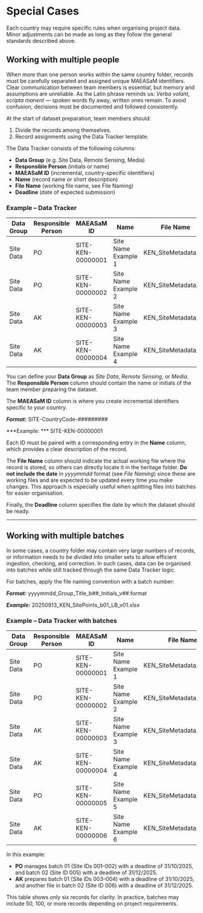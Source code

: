 # Special Cases

Each country may require specific rules when organising project data. Minor adjustments can be made as long as they follow the general standards described above.

## Working with multiple people

When more than one person works within the same country folder, records must be carefully separated and assigned unique MAEASaM identifiers. Clear communication between team members is essential, but memory and assumptions are unreliable. As the Latin phrase reminds us: *Verba volant, scripta manent* — spoken words fly away, written ones remain. To avoid confusion, decisions must be documented and followed consistently.

At the start of dataset preparation, team members should:

1. Divide the records among themselves.  
2. Record assignments using the Data Tracker template.  

The Data Tracker consists of the following columns:

- **Data Group** (e.g. Site Data, Remote Sensing, Media)  
- **Responsible Person** (initials or name)  
- **MAEASaM ID** (incremental, country-specific identifiers)  
- **Name** (record name or short description)  
- **File Name** (working file name, see File Naming)  
- **Deadline** (date of expected submission)  

### Example – Data Tracker

| Data Group | Responsible Person | MAEASaM ID       | Name               | File Name            | Deadline   |
|------------|-------------------|------------------|--------------------|----------------------|------------|
| Site Data  | PO                | SITE-KEN-00000001 | Site Name Example 1 | KEN_SiteMetadata_PO  | 31/10/2025 |
| Site Data  | PO                | SITE-KEN-00000002 | Site Name Example 2 | KEN_SiteMetadata_PO  | 31/10/2025 |
| Site Data  | AK                | SITE-KEN-00000003 | Site Name Example 3 | KEN_SiteMetadata_AK  | 31/10/2025 |
| Site Data  | AK                | SITE-KEN-00000004 | Site Name Example 4 | KEN_SiteMetadata_AK  | 31/10/2025 |

You can define your **Data Group** as *Site Data*, *Remote Sensing*, or *Media*.  
The **Responsible Person** column should contain the name or initials of the team member preparing the dataset.  

The **MAEASaM ID** column is where you create incremental identifiers specific to your country.  

***Format:***
SITE-CountryCode-#########

***Example: ***
SITE-KEN-00000001

Each ID must be paired with a corresponding entry in the **Name** column, which provides a clear description of the record.  

The **File Name** column should indicate the actual working file where the record is stored, so others can directly locate it in the heritage folder. **Do not include the date** in *yyyymmdd* format (see *File Naming*) since these are working files and are expected to be updated every time you make changes. This approach is especially useful when splitting files into batches for easier organisation.  

Finally, the **Deadline** column specifies the date by which the dataset should be ready.  

---

## Working with multiple batches

In some cases, a country folder may contain very large numbers of records, or information needs to be divided into smaller sets to allow efficient ingestion, checking, and correction. In such cases, data can be organised into batches while still tracked through the same Data Tracker logic.  

For batches, apply the file naming convention with a batch number:  

***Format:***
yyyymmdd_Group_Title_b##_Initials_v##.format

***Example:***
20250913_KEN_SitePoints_b01_LB_v01.xlsx

### Example – Data Tracker with batches

| Data Group | Responsible Person | MAEASaM ID       | Name               | File Name                  | Deadline   |
|------------|-------------------|------------------|--------------------|----------------------------|------------|
| Site Data  | PO                | SITE-KEN-00000001 | Site Name Example 1 | KEN_SiteMetadata_b01_PO    | 31/10/2025 |
| Site Data  | PO                | SITE-KEN-00000002 | Site Name Example 2 | KEN_SiteMetadata_b01_PO    | 31/10/2025 |
| Site Data  | AK                | SITE-KEN-00000003 | Site Name Example 3 | KEN_SiteMetadata_b01_AK    | 31/10/2025 |
| Site Data  | AK                | SITE-KEN-00000004 | Site Name Example 4 | KEN_SiteMetadata_b01_AK    | 31/10/2025 |
| Site Data  | PO                | SITE-KEN-00000005 | Site Name Example 5 | KEN_SiteMetadata_b02_PO    | 31/12/2025 |
| Site Data  | AK                | SITE-KEN-00000006 | Site Name Example 6 | KEN_SiteMetadata_b02_AK    | 31/12/2025 |

In this example:  
- **PO** manages batch 01 (Site IDs 001–002) with a deadline of 31/10/2025, and batch 02 (Site ID 005) with a deadline of 31/12/2025.  
- **AK** prepares batch 01 (Site IDs 003–004) with a deadline of 31/10/2025, and another file in batch 02 (Site ID 006) with a deadline of 31/12/2025.  

This table shows only six records for clarity. In practice, batches may include 50, 100, or more records depending on project requirements.  
